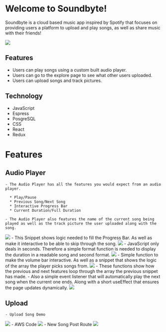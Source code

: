 # Welcome to Soundbyte!
Soundbyte is a cloud based music app inspired by Spotify that focuses on providing users a platform to upload and play songs, as well as share music with their friends!

<img src='/frontend/public/ReadMe Pics/splashPageGIF.gif'>


## Features
  - Users can play songs using a custom built audio player.
  - Users can go to the explore page to see what other users uploaded.
  - Users can upload songs and track pictures.

## Technology
  - JavaScript
  - Espress
  - PosgreSQL
  - CSS
  - React
  - Redux

  # Features

  ## Audio Player
    - The Audio Player has all the features you would expect from an audio player.

      * Play/Pause
      * Previous Song/Next Song
      * Interactive Progress Bar
      * Current Duration/Full Duration

    - The Audio Player also features the name of the current song being played as well as the track picture the user uploaded along with the song.

  <img src="/frontend/public/ReadMe Pics/AduioPlayerDemo.gif">
    - This Snippet shows logic needed to fill the Progress Bar. As well as make it interactive to be able to skip through the song.

  <img src="/frontend/public/ReadMe Pics/audio player snippet 1.PNG">
    - JavaScript only deals in seconds. Therefore a simple format function is needed to display the duration in a readable song and second format.

  <img src="/frontend/public/ReadMe Pics/audio player snippet 2.PNG">
    - Simple function to make the volume bar interactive. As well as a snippet that shows the logic of the array the player picks songs from.

  <img src="/frontend/public/ReadMe Pics/audio player snippet 3.PNG">
  - These functions show how the previous and next features loop through the array the previous snippet has made.
  - Also a simple event listener that will automatically play the next song when the current one ends. Along with a short useEffect that ensures the page updates dynamically.

  <img src="/frontend/public/ReadMe Pics/audio player snippet 4.PNG">

## Upload
    - Upload Song Demo
  <img src="/frontend/public/ReadMe Pics/Upload Feature Giff.gif">
    - AWS Code
  <img src="/frontend/public/ReadMe Pics/AWS Logic.PNG">
    - New Song Post Route
  <img src="/frontend/public/ReadMe Pics/post new song route.PNG">
